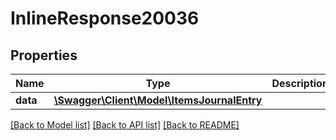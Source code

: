 # InlineResponse20036

## Properties
Name | Type | Description | Notes
------------ | ------------- | ------------- | -------------
**data** | [**\Swagger\Client\Model\ItemsJournalEntry**](ItemsJournalEntry.md) |  | [optional] 

[[Back to Model list]](../../README.md#documentation-for-models) [[Back to API list]](../../README.md#documentation-for-api-endpoints) [[Back to README]](../../README.md)

